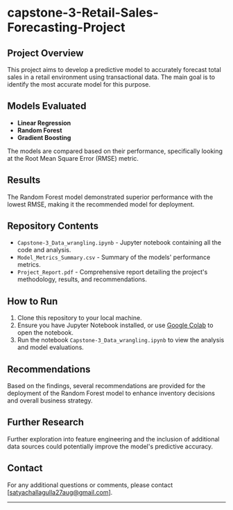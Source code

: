 # capstone-3-Retail-Sales-Forecasting-Project

## Project Overview
This project aims to develop a predictive model to accurately forecast total sales in a retail environment using transactional data. The main goal is to identify the most accurate model for this purpose.

## Models Evaluated
- **Linear Regression**
- **Random Forest**
- **Gradient Boosting**

The models are compared based on their performance, specifically looking at the Root Mean Square Error (RMSE) metric.

## Results
The Random Forest model demonstrated superior performance with the lowest RMSE, making it the recommended model for deployment.

## Repository Contents
- `Capstone-3_Data_wrangling.ipynb` - Jupyter notebook containing all the code and analysis.
- `Model_Metrics_Summary.csv` - Summary of the models' performance metrics.
- `Project_Report.pdf` - Comprehensive report detailing the project's methodology, results, and recommendations.

## How to Run
1. Clone this repository to your local machine.
2. Ensure you have Jupyter Notebook installed, or use [Google Colab](https://colab.research.google.com/) to open the notebook.
3. Run the notebook `Capstone-3_Data_wrangling.ipynb` to view the analysis and model evaluations.

## Recommendations
Based on the findings, several recommendations are provided for the deployment of the Random Forest model to enhance inventory decisions and overall business strategy.

## Further Research
Further exploration into feature engineering and the inclusion of additional data sources could potentially improve the model's predictive accuracy.

## Contact
For any additional questions or comments, please contact [satyachallagulla27aug@gmail.com].

---
